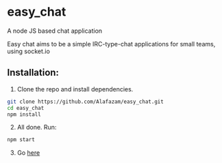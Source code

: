 # easy_chat
A node JS based chat application



Easy chat aims to be a simple IRC-type-chat applications for small teams, using socket.io



## Installation:

1. Clone the repo and install dependencies.
```bash
git clone https://github.com/Alafazam/easy_chat.git
cd easy_chat
npm install
```
2. All done. Run:
```bash
npm start
```
3. Go [here](http://localhost:3000/)
